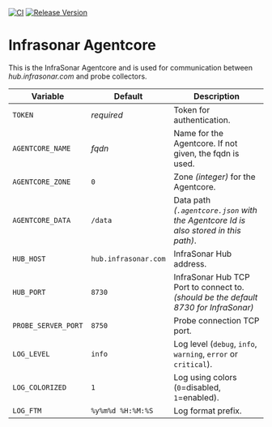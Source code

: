[![CI](https://github.com/infrasonar/agentcore/workflows/CI/badge.svg)](https://github.com/infrasonar/agentcore/actions)
[![Release Version](https://img.shields.io/github/release/infrasonar/agentcore)](https://github.com/infrasonar/agentcore/releases)

# Infrasonar Agentcore

This is the InfraSonar Agentcore and is used for communication between _hub.infrasonar.com_ and probe collectors.

Variable            | Default                       | Description
------------------- | ----------------------------- | ------------
`TOKEN`             | _required_                    | Token for authentication.
`AGENTCORE_NAME`    | _fqdn_                        | Name for the Agentcore. If not given, the fqdn is used.
`AGENTCORE_ZONE`    | `0`                           | Zone _(integer)_ for the Agentcore.
`AGENTCORE_DATA`    | `/data`                       | Data path _(`.agentcore.json` with the Agentcore Id is also stored in this path)_.
`HUB_HOST`          | `hub.infrasonar.com`          | InfraSonar Hub address.
`HUB_PORT`          | `8730`                        | InfraSonar Hub TCP Port to connect to. _(should be the default 8730 for InfraSonar)_
`PROBE_SERVER_PORT` | `8750`                        | Probe connection TCP port.
`LOG_LEVEL`         | `info`                        | Log level (`debug`, `info`, `warning`, `error` or `critical`).
`LOG_COLORIZED`     | `1`                           | Log using colors (`0`=disabled, `1`=enabled).
`LOG_FTM`           | `%y%m%d %H:%M:%S`             | Log format prefix.
